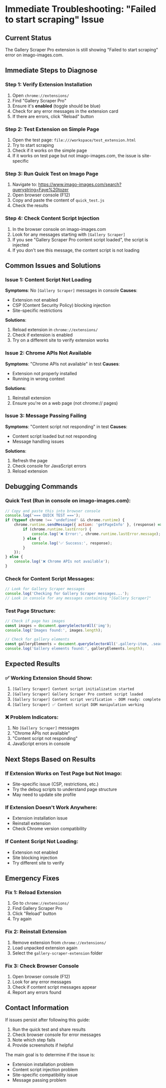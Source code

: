 # Immediate Troubleshooting: "Failed to start scraping" Issue

## Current Status
The Gallery Scraper Pro extension is still showing "Failed to start scraping" error on imago-images.com.

## Immediate Steps to Diagnose

### Step 1: Verify Extension Installation
1. Open `chrome://extensions/`
2. Find "Gallery Scraper Pro"
3. Ensure it's **enabled** (toggle should be blue)
4. Check for any error messages in the extension card
5. If there are errors, click "Reload" button

### Step 2: Test Extension on Simple Page
1. Open the test page: `file:///workspace/test_extension.html`
2. Try to start scraping
3. Check if it works on the simple page
4. If it works on test page but not imago-images.com, the issue is site-specific

### Step 3: Run Quick Test on Imago Page
1. Navigate to: https://www.imago-images.com/search?querystring=Faye%20tozer
2. Open browser console (F12)
3. Copy and paste the content of `quick_test.js`
4. Check the results

### Step 4: Check Content Script Injection
1. In the browser console on imago-images.com
2. Look for any messages starting with `[Gallery Scraper]`
3. If you see "Gallery Scraper Pro content script loaded", the script is injected
4. If you don't see this message, the content script is not loading

## Common Issues and Solutions

### Issue 1: Content Script Not Loading
**Symptoms**: No `[Gallery Scraper]` messages in console
**Causes**:
- Extension not enabled
- CSP (Content Security Policy) blocking injection
- Site-specific restrictions

**Solutions**:
1. Reload extension in `chrome://extensions/`
2. Check if extension is enabled
3. Try on a different site to verify extension works

### Issue 2: Chrome APIs Not Available
**Symptoms**: "Chrome APIs not available" in test
**Causes**:
- Extension not properly installed
- Running in wrong context

**Solutions**:
1. Reinstall extension
2. Ensure you're on a web page (not chrome:// pages)

### Issue 3: Message Passing Failing
**Symptoms**: "Content script not responding" in test
**Causes**:
- Content script loaded but not responding
- Message handling issues

**Solutions**:
1. Refresh the page
2. Check console for JavaScript errors
3. Reload extension

## Debugging Commands

### Quick Test (Run in console on imago-images.com):
```javascript
// Copy and paste this into browser console
console.log('=== QUICK TEST ===');
if (typeof chrome !== 'undefined' && chrome.runtime) {
    chrome.runtime.sendMessage({ action: 'getPageInfo' }, (response) => {
        if (chrome.runtime.lastError) {
            console.log('❌ Error:', chrome.runtime.lastError.message);
        } else {
            console.log('✅ Success:', response);
        }
    });
} else {
    console.log('❌ Chrome APIs not available');
}
```

### Check for Content Script Messages:
```javascript
// Look for Gallery Scraper messages
console.log('Checking for Gallery Scraper messages...');
// Look in console for any messages containing "[Gallery Scraper]"
```

### Test Page Structure:
```javascript
// Check if page has images
const images = document.querySelectorAll('img');
console.log('Images found:', images.length);

// Check for gallery elements
const galleryElements = document.querySelectorAll('.gallery-item, .search-result, .image-item');
console.log('Gallery elements found:', galleryElements.length);
```

## Expected Results

### ✅ Working Extension Should Show:
1. `[Gallery Scraper] Content script initialization started`
2. `[Gallery Scraper] Gallery Scraper Pro content script loaded`
3. `[Gallery Scraper] Content script verification - DOM ready: complete`
4. `[Gallery Scraper] ✅ Content script DOM manipulation working`

### ❌ Problem Indicators:
1. No `[Gallery Scraper]` messages
2. "Chrome APIs not available"
3. "Content script not responding"
4. JavaScript errors in console

## Next Steps Based on Results

### If Extension Works on Test Page but Not Imago:
- Site-specific issue (CSP, restrictions, etc.)
- Try the debug scripts to understand page structure
- May need to update site profile

### If Extension Doesn't Work Anywhere:
- Extension installation issue
- Reinstall extension
- Check Chrome version compatibility

### If Content Script Not Loading:
- Extension not enabled
- Site blocking injection
- Try different site to verify

## Emergency Fixes

### Fix 1: Reload Extension
1. Go to `chrome://extensions/`
2. Find Gallery Scraper Pro
3. Click "Reload" button
4. Try again

### Fix 2: Reinstall Extension
1. Remove extension from `chrome://extensions/`
2. Load unpacked extension again
3. Select the `gallery-scraper-extension` folder

### Fix 3: Check Browser Console
1. Open browser console (F12)
2. Look for any error messages
3. Check if content script messages appear
4. Report any errors found

## Contact Information

If issues persist after following this guide:
1. Run the quick test and share results
2. Check browser console for error messages
3. Note which step fails
4. Provide screenshots if helpful

The main goal is to determine if the issue is:
- Extension installation problem
- Content script injection problem
- Site-specific compatibility issue
- Message passing problem